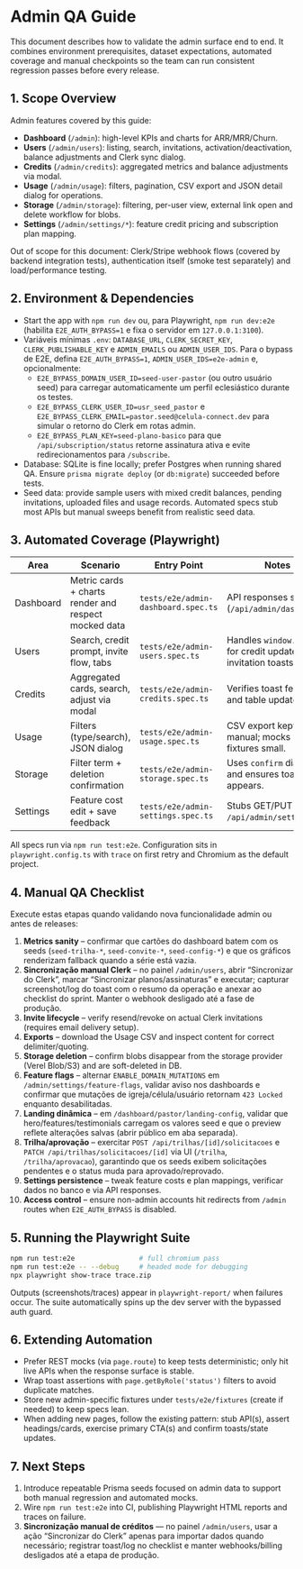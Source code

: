 ﻿# Admin QA Guide

This document describes how to validate the admin surface end to end. It combines environment prerequisites, dataset expectations, automated coverage and manual checkpoints so the team can run consistent regression passes before every release.

## 1. Scope Overview
Admin features covered by this guide:
- **Dashboard** (`/admin`): high-level KPIs and charts for ARR/MRR/Churn.
- **Users** (`/admin/users`): listing, search, invitations, activation/deactivation, balance adjustments and Clerk sync dialog.
- **Credits** (`/admin/credits`): aggregated metrics and balance adjustments via modal.
- **Usage** (`/admin/usage`): filters, pagination, CSV export and JSON detail dialog for operations.
- **Storage** (`/admin/storage`): filtering, per-user view, external link open and delete workflow for blobs.
- **Settings** (`/admin/settings/*`): feature credit pricing and subscription plan mapping.

Out of scope for this document: Clerk/Stripe webhook flows (covered by backend integration tests), authentication itself (smoke test separately) and load/performance testing.

## 2. Environment & Dependencies
- Start the app with `npm run dev` ou, para Playwright, `npm run dev:e2e` (habilita `E2E_AUTH_BYPASS=1` e fixa o servidor em `127.0.0.1:3100`).
- Variáveis mínimas `.env`: `DATABASE_URL`, `CLERK_SECRET_KEY`, `CLERK_PUBLISHABLE_KEY` e `ADMIN_EMAILS` ou `ADMIN_USER_IDS`. Para o bypass de E2E, defina `E2E_AUTH_BYPASS=1`, `ADMIN_USER_IDS=e2e-admin` e, opcionalmente:
  - `E2E_BYPASS_DOMAIN_USER_ID=seed-user-pastor` (ou outro usuário seed) para carregar automaticamente um perfil eclesiástico durante os testes.
  - `E2E_BYPASS_CLERK_USER_ID=usr_seed_pastor` e `E2E_BYPASS_CLERK_EMAIL=pastor.seed@celula-connect.dev` para simular o retorno do Clerk em rotas admin.
  - `E2E_BYPASS_PLAN_KEY=seed-plano-basico` para que `/api/subscription/status` retorne assinatura ativa e evite redirecionamentos para `/subscribe`.
- Database: SQLite is fine locally; prefer Postgres when running shared QA. Ensure `prisma migrate deploy` (or `db:migrate`) succeeded before tests.
- Seed data: provide sample users with mixed credit balances, pending invitations, uploaded files and usage records. Automated specs stub most APIs but manual sweeps benefit from realistic seed data.

## 3. Automated Coverage (Playwright)
| Area | Scenario | Entry Point | Notes |
| --- | --- | --- | --- |
| Dashboard | Metric cards + charts render and respect mocked data | `tests/e2e/admin-dashboard.spec.ts` | API responses stubbed (`/api/admin/dashboard`). |
| Users | Search, credit prompt, invite flow, tabs | `tests/e2e/admin-users.spec.ts` | Handles `window.prompt` for credit update and invitation toasts. |
| Credits | Aggregated cards, search, adjust via modal | `tests/e2e/admin-credits.spec.ts` | Verifies toast feedback and table update. |
| Usage | Filters (type/search), JSON dialog | `tests/e2e/admin-usage.spec.ts` | CSV export kept manual; mocks keep fixtures small. |
| Storage | Filter term + deletion confirmation | `tests/e2e/admin-storage.spec.ts` | Uses `confirm` dialog and ensures toast appears. |
| Settings | Feature cost edit + save feedback | `tests/e2e/admin-settings.spec.ts` | Stubs GET/PUT to `/api/admin/settings`. |

All specs run via `npm run test:e2e`. Configuration sits in `playwright.config.ts` with `trace` on first retry and Chromium as the default project.

## 4. Manual QA Checklist
Execute estas etapas quando validando nova funcionalidade admin ou antes de releases:
1. **Metrics sanity** – confirmar que cartões do dashboard batem com os seeds (`seed-trilha-*`, `seed-convite-*`, `seed-config-*`) e que os gráficos renderizam fallback quando a série está vazia.
2. **Sincronização manual Clerk** – no painel `/admin/users`, abrir “Sincronizar do Clerk”, marcar “Sincronizar planos/assinaturas” e executar; capturar screenshot/log do toast com o resumo da operação e anexar ao checklist do sprint. Manter o webhook desligado até a fase de produção.
3. **Invite lifecycle** – verify resend/revoke on actual Clerk invitations (requires email delivery setup).
4. **Exports** – download the Usage CSV and inspect content for correct delimiter/quoting.
5. **Storage deletion** – confirm blobs disappear from the storage provider (Verel Blob/S3) and are soft-deleted in DB.
6. **Feature flags** – alternar `ENABLE_DOMAIN_MUTATIONS` em `/admin/settings/feature-flags`, validar aviso nos dashboards e confirmar que mutações de igreja/célula/usuário retornam `423 Locked` enquanto desabilitadas.
7. **Landing dinâmica** – em `/dashboard/pastor/landing-config`, validar que hero/features/testimonials carregam os valores seed e que o preview reflete alterações salvas (abrir público em aba separada).
8. **Trilha/aprovação** – exercitar `POST /api/trilhas/[id]/solicitacoes` e `PATCH /api/trilhas/solicitacoes/[id]` via UI (`/trilha`, `/trilha/aprovacao`), garantindo que os seeds exibem solicitações pendentes e o status muda para aprovado/reprovado.
9. **Settings persistence** – tweak feature costs e plan mappings, verificar dados no banco e via API responses.
10. **Access control** – ensure non-admin accounts hit redirects from `/admin` routes when `E2E_AUTH_BYPASS` is disabled.

## 5. Running the Playwright Suite
```bash
npm run test:e2e                # full chromium pass
npm run test:e2e -- --debug     # headed mode for debugging
npx playwright show-trace trace.zip
```
Outputs (screenshots/traces) appear in `playwright-report/` when failures occur. The suite automatically spins up the dev server with the bypassed auth guard.

## 6. Extending Automation
- Prefer REST mocks (via `page.route`) to keep tests deterministic; only hit live APIs when the response surface is stable.
- Wrap toast assertions with `page.getByRole('status')` filters to avoid duplicate matches.
- Store new admin-specific fixtures under `tests/e2e/fixtures` (create if needed) to keep specs lean.
- When adding new pages, follow the existing pattern: stub API(s), assert headings/cards, exercise primary CTA(s) and confirm toasts/state updates.

## 7. Next Steps
1. Introduce repeatable Prisma seeds focused on admin data to support both manual regression and automated mocks.
2. Wire `npm run test:e2e` into CI, publishing Playwright HTML reports and traces on failure.
3. **Sincronização manual de créditos** — no painel `/admin/users`, usar a ação “Sincronizar do Clerk” apenas para importar dados quando necessário; registrar toast/log no checklist e manter webhooks/billing desligados até a etapa de produção.
